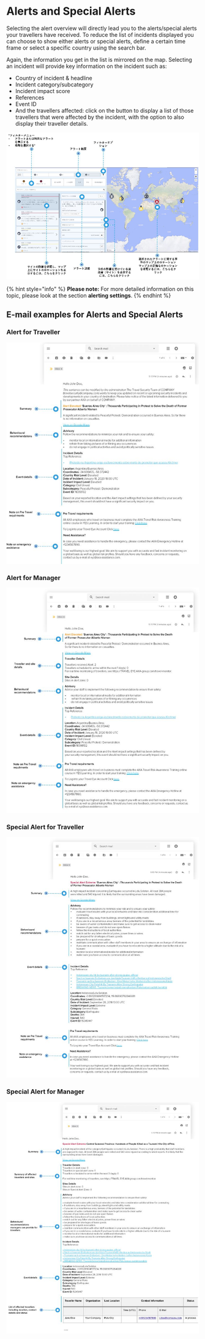 # Alerts and Special Alerts

Selecting the alert overview will directly lead you to the alerts/special alerts your travellers have received. To reduce the list of incidents displayed you can choose to show either alerts or special alerts, define a certain time frame or select a specific country using the search bar.

Again, the information you get in the list is mirrored on the map. Selecting an incident will provide key information on the incident such as:

* Country of incident & headline
* Incident category/subcategory
* Incident impact score 
* References 
* Event ID 
* And the travellers affected: click on the button to display a list of those travellers that were affected by the incident, with the option to also display their traveller details. 

![](../../.gitbook/assets/tm_img04%20%284%29.jpg)

{% hint style="info" %}
**Please note:** For more detailed information on this topic, please look at the section **alerting settings**.
{% endhint %}

## E-mail examples for Alerts and Special Alerts

### Alert for Traveller

![](../../.gitbook/assets/e-mail-alert-for-traveller.JPG)

### Alert for Manager

![](../../.gitbook/assets/e-mail-alert-for-manager.JPG)

### Special Alert for Traveller

![](../../.gitbook/assets/e-mail-special-alert-for-traveller.JPG)

### Special Alert for Manager

![](../../.gitbook/assets/e-mail-special-alert-for-manager.JPG)

